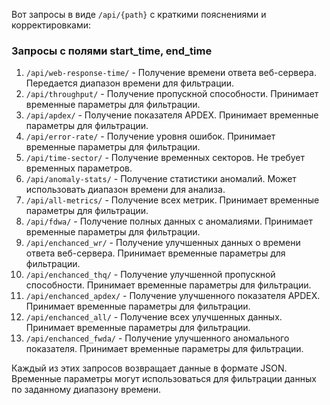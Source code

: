 Вот запросы в виде `/api/{path}` с краткими пояснениями и корректировками:

### Запросы с полями start_time, end_time

1. `/api/web-response-time/` - Получение времени ответа веб-сервера. Передается диапазон времени для фильтрации.
2. `/api/throughput/` - Получение пропускной способности. Принимает временные параметры для фильтрации.
3. `/api/apdex/` - Получение показателя APDEX. Принимает временные параметры для фильтрации.
4. `/api/error-rate/` - Получение уровня ошибок. Принимает временные параметры для фильтрации.
5. `/api/time-sector/` - Получение временных секторов. Не требует временных параметров.
6. `/api/anomaly-stats/` - Получение статистики аномалий. Может использовать диапазон времени для анализа.
7. `/api/all-metrics/` - Получение всех метрик. Принимает временные параметры для фильтрации.
8. `/api/fdwa/` - Получение полных данных с аномалиями. Принимает временные параметры для фильтрации.
9. `/api/enchanced_wr/` - Получение улучшенных данных о времени ответа веб-сервера. Принимает временные параметры для фильтрации.
10. `/api/enchanced_thq/` - Получение улучшенной пропускной способности. Принимает временные параметры для фильтрации.
11. `/api/enchanced_apdex/` - Получение улучшенного показателя APDEX. Принимает временные параметры для фильтрации.
12. `/api/enchanced_all/` - Получение всех улучшенных данных. Принимает временные параметры для фильтрации.
13. `/api/enchanced_fwda/` - Получение улучшенного аномального показателя. Принимает временные параметры для фильтрации.

Каждый из этих запросов возвращает данные в формате JSON. Временные параметры могут использоваться для фильтрации данных по заданному диапазону времени.
